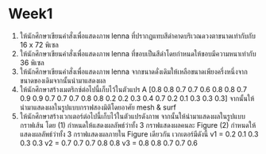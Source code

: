 # Week1
1) ให้นักศึกษาเขียนคําสั่งเพื่อแสดงภาพ lenna ที่ปรากฏแทบสีดําคาดบริเวณดวงตาขนาดเท่ากับกับ 16 x 72 พิเซล
2) ให้นักศึกษาเขียนคําสั่งเพื่อแสดงภาพ lenna ที่ขอบเป็นสีดําโดยกําหนดให้ขอบมีความหนาเท่ากับ 36 พิเซล
3) ให้นักศึกษาเขียนคําสั่งเพื่อแสดงภาพ lenna จากขนาดดั่งเดิมให้เหลือขนาดเพียงครึ่งหนึ่งจากขนาดของเดิมจากนั้นนํามาแสดงผล
4) ให้นักศึกษาสร้างเมตริกซ์ต่อไปนี้เก็บไว้ในตัวแปร A
            [0.8 0.8 0.7 0.7 0.6
            0.8 0.8 0.7 0.9 0.9
            0.7 0.7 0.7 0.8 0.8
            0.2 0.2 0.3 0.4 0.7
            0.2 0.1 0.3 0.3 0.3]
   จากนั้นให้นํามาแสดงผลในรูปแบบกราฟสองมิติโดยอาศัย mesh & surf
5) ให้นักศึกษาสร้างเวกเตอร์ต่อไปนี้เก็บไว้ในตัวแปรดังภาพ จากนั้นให้นํามาแสดงผลในรูปแบบกราฟเส้น โดย
   (1) กําหนดให้แสดงผลลัพธ์ว่าทั้ง 3 กราฟแสดงผลคนละ Figure
   (2) กําหนดให้แสดงผลลัพธ์ว่าทั้ง 3 กราฟแสดงผลภายใน Figure เดียวกัน
   เวกเตอร์มีดังนี้
   v1 = 0.2 0.1 0.3 0.3 0.3
   v2 = 0.7 0.7 0.7 0.8 0.8
   v3 = 0.8 0.8 0.7 0.7 0.6
